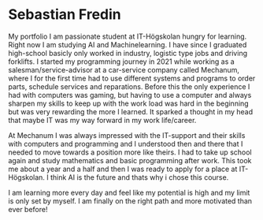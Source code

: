 # Sebastian Fredin
My portfolio
I am passionate student at IT-Högskolan hungry for learning. Right now I am studying AI and Machinelearning.
I have since I graduated high-school basicly only worked in industry, logistic type jobs and driving forklifts. I started my programming journey in 2021 while working as a salesman/service-advisor at a  car-service company called Mechanum, where I for the first time had to use different systems and programs to order parts, schedule services and reparations. Before this the only experience I had with computers was gaming, but having to use a computer and always sharpen my skills to keep up with the work load was hard in the beginning but was very rewarding the more I learned. It sparked a thought in my head that maybe IT was my way forward in my work life/career. 

At Mechanum I was always impressed with the IT-support and their skills with computers and programming and I understood then and there that I needed to move towards a position more like theirs. I had to take up school again and study mathematics and basic programming after work. This took me about a year and a half and then I was ready to apply for a place at IT-Högskolan. I think AI is the future and thats why i chose this course.

I am learning more every day and feel like my potential is high and my limit is only set by myself. I am finally on the right path and more motivated than ever before!
